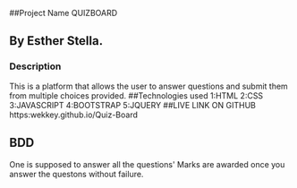 ##Project Name
QUIZBOARD
## By Esther Stella.
### Description
This is a platform that allows the user to answer questions and submit them from  multiple choices provided.
##Technologies used
1:HTML
2:CSS
3:JAVASCRIPT
4:BOOTSTRAP
5:JQUERY
##LIVE LINK ON GITHUB
https:wekkey.github.io/Quiz-Board

## BDD
One is supposed to answer all the questions'
Marks are awarded once you answer the questons without failure.
